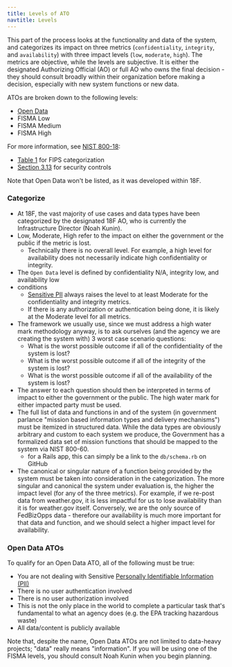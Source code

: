 ```yaml
---
title: Levels of ATO
navtitle: Levels
---
```


This part of the process looks at the functionality and data of the system, and categorizes its impact on three metrics (`confidentiality`, `integrity`, and `availability`) with three impact levels (`low`, `moderate`, `high`). The metrics are objective, while the levels are subjective. It is either the designated Authorizing Official (AO) or full AO who owns the final decision - they should consult broadly within their organization before making a decision, especially with new system functions or new data.

ATOs are broken down to the following levels:

* [Open Data](#open-data-atos)
* FISMA Low
* FISMA Medium
* FISMA High

For more information, see [NIST 800-18](http://csrc.nist.gov/publications/nistpubs/800-18-Rev1/sp800-18-Rev1-final.pdf):

* [Table 1](http://csrc.nist.gov/publications/nistpubs/800-18-Rev1/sp800-18-Rev1-final.pdf#page=27) for FIPS categorization
* [Section 3.13](http://csrc.nist.gov/publications/nistpubs/800-18-Rev1/sp800-18-Rev1-final.pdf#page=31) for security controls

Note that Open Data won't be listed, as it was developed within 18F.

### Categorize

* At 18F, the vast majority of use cases and data types have been categorized by the designated 18F AO, who is currently the Infrastructure Director (Noah Kunin).
* Low, Moderate, High refer to the impact on either the government or the public if the metric is lost.
     * Technically there is no overall level. For example, a high level for availability does not necessarily indicate high confidentiality or integrity.
* The `Open Data` level is defined by confidentiality N/A, integrity low, and availability low
* conditions
    * [Sensitive PII](../../security/pii/) always raises the level to at least Moderate for the confidentiality and integrity metrics.
    * If there is any authorization or authentication being done, it is likely at the Moderate level for all metrics.
* The framework we usually use, since we must address a high water mark methodology anyway, is to ask ourselves (and the agency we are creating the system with) 3 worst case scenario questions:
    * What is the worst possible outcome if all of the confidentiality of the system is lost?
    * What is the worst possible outcome if all of the integrity of the system is lost?
    * What is the worst possible outcome if all of the availability of the system is lost?
* The answer to each question should then be interpreted in terms of impact to either the government or the public. The high water mark for either impacted party must be used.
* The full list of data and functions in and of the system (in government parlance "mission based information types and delivery mechanisms") must be itemized in structured data. While the data types are obviously arbitrary and custom to each system we produce, the Government has a formalized data set of mission functions that should be mapped to the system via NIST 800-60.
    * for a Rails app, this can simply be a link to the `db/schema.rb` on GitHub
* The canonical or singular nature of a function being provided by the system must be taken into consideration in the categorization. The more singular and canonical the system under evaluation is, the higher the impact level (for any of the three metrics). For example, if we re-post data from weather.gov, it is less impactful for us to lose availability than it is for weather.gov itself. Conversely, we are the only source of FedBizOpps data - therefore our availability is much more important for that data and function, and we should select a higher impact level for availability.

### Open Data ATOs

To qualify for an Open Data ATO, all of the following must be true:

* You are not dealing with Sensitive [Personally Identifiable Information (PII)](../../security/pii/)
* There is no user authentication involved
* There is no user authorization involved
* This is not the only place in the world to complete a particular task that's fundamental to what an agency does (e.g. the EPA tracking hazardous waste)
* All data/content is publicly available

Note that, despite the name, Open Data ATOs are not limited to data-heavy projects; "data" really means "information". If you will be using one of the FISMA levels, you should consult Noah Kunin when you begin planning.
